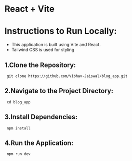 # React + Vite
# Instructions to Run Locally:

- This application is built using Vite and React.
- Tailwind CSS is used for styling.

## 1.Clone the Repository:

     git clone https://github.com/Vibhav-Jaiswal/blog_app.git

## 2.Navigate to the Project Directory:
     cd blog_app

## 3.Install Dependencies:

     npm install

## 4.Run the Application:

     npm run dev
